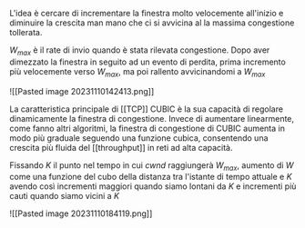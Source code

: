 L'idea è cercare di incrementare la finestra molto velocemente all'inizio e diminuire la crescita man mano che ci si avvicina al la massima congestione tollerata.

$W_{max}$ è il rate di invio quando è stata rilevata congestione. Dopo aver dimezzato la finestra in seguito ad un evento di perdita, prima incremento più velocemente verso $W_{max}$, ma poi rallento avvicinandomi a $W_{max}$

![[Pasted image 20231110142413.png]]

La caratteristica principale di [[TCP]] CUBIC è la sua capacità di regolare dinamicamente la finestra di congestione. Invece di aumentare linearmente, come fanno altri algoritmi, la finestra di congestione di CUBIC aumenta in modo più graduale seguendo una funzione cubica, consentendo una crescita più fluida del [[throughput]] in reti ad alta capacità.

Fissando $K$ il punto nel tempo in cui $cwnd$ raggiungerà $W_{max}$, aumento di $W$ come una funzione del cubo della distanza tra l'istante di tempo attuale e $K$ avendo così incrementi maggiori quando siamo lontani da $K$ e incrementi più cauti quando siamo vicini a $K$

![[Pasted image 20231110184119.png]]